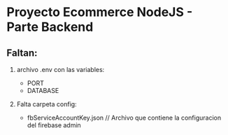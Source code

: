 # Proyecto Ecommerce NodeJS - Parte Backend

## Faltan:

1. archivo .env con las variables:

   - PORT
   - DATABASE

2. Falta carpeta config:

   - fbServiceAccountKey.json // Archivo que contiene la configuracion del firebase admin
